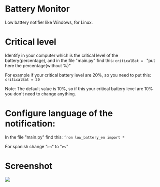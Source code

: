 # Battery Monitor
Low battery notifier like Windows, for Linux.

# Critical level

Identify in your computer which is the critical level of the battery(percentage), and in the file "main.py" find this:
`criticalBat = ` "put here the percentage(without %)"

For example if your critical battery level are 20%, so you need to put this: `criticalBat = 20`

Note: The default value is 10%, so if this your critical battery level are 10% you don't need to change anything.


# Configure language of the notification:
In the file "main.py" find this:
`from low_battery_en import *`

For spanish change "`en`" to "`es`"

# Screenshot
<img src="https://res.cloudinary.com/dzrar46ht/image/upload/v1559864365/Git/battery-monitor_cbweys.png" />
